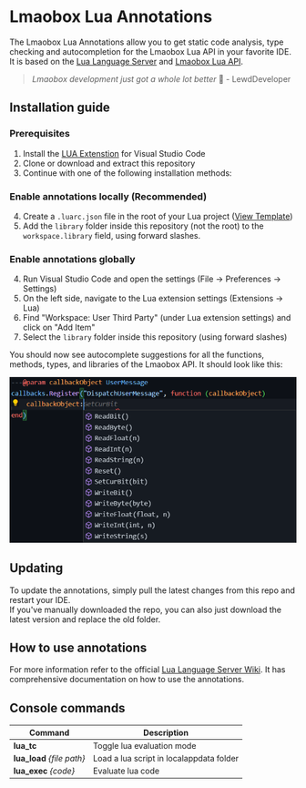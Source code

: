 # Lmaobox Lua Annotations

The Lmaobox Lua Annotations allow you to get static code analysis, type checking and autocompletion for the Lmaobox Lua API in your favorite IDE. It is based on the [Lua Language Server](https://github.com/luals/lua-language-server) and [Lmaobox Lua API](https://lmaobox.net/lua/).

> _Lmaobox development just got a whole lot better_ 🧠 - LewdDeveloper

## Installation guide

### Prerequisites

1. Install the [LUA Extenstion](https://marketplace.visualstudio.com/items?itemName=sumneko.lua) for Visual Studio Code
2. Clone or download and extract this repository
3. Continue with one of the following installation methods:

### Enable annotations locally (Recommended)

4. Create a `.luarc.json` file in the root of your Lua project ([View Template](https://gist.github.com/lnx00/cdc17a6b6c4de799d4dbf2745ad19ba9))
5. Add the `library` folder inside this repository (not the root) to the `workspace.library` field, using forward slashes.

### Enable annotations globally

4. Run Visual Studio Code and open the settings (File -> Preferences -> Settings)
5. On the left side, navigate to the Lua extension settings (Extensions -> Lua)
6. Find "Workspace: User Third Party" (under Lua extension settings) and click on "Add Item"
7. Select the `library` folder inside this repository (using forward slashes)

You should now see autocomplete suggestions for all the functions, methods, types, and libraries of the Lmaobox API. It should look like this:

![Preview](.github/images/AC_Preview.png)

## Updating

To update the annotations, simply pull the latest changes from this repo and restart your IDE.\
If you've manually downloaded the repo, you can also just download the latest version and replace the old folder.

## How to use annotations

For more information refer to the official [Lua Language Server Wiki](https://luals.github.io/).
It has comprehensive documentation on how to use the annotations.

## Console commands

| Command                    | Description                              |
| -------------------------- | ---------------------------------------- |
| **lua_tc**                 | Toggle lua evaluation mode               |
| **lua_load** _{file path}_ | Load a lua script in localappdata folder |
| **lua_exec** _{code}_      | Evaluate lua code                        |
